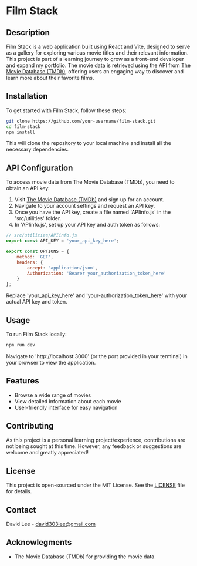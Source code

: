 # Film Stack

## Description

Film Stack is a web application built using React and Vite, designed to serve as a gallery for exploring various movie titles and their relevant information. This project is part of a learning journey to grow as a front-end developer and expand my portfolio. The movie data is retrieved using the API from [The Movie Database (TMDb)](https://www.themoviedb.org), offering users an engaging way to discover and learn more about their favorite films.

## Installation

To get started with Film Stack, follow these steps:

```bash
git clone https://github.com/your-username/film-stack.git
cd film-stack
npm install
```
This will clone the repository to your local machine and install all the necessary dependencies.

## API Configuration

To access movie data from The Movie Database (TMDb), you need to obtain an API key:

1. Visit [The Movie Database (TMDb)](https://www.themoviedb.org) and sign up for an account.
2. Navigate to your account settings and request an API key.
3. Once you have the API key, create a file named 'APIinfo.js' in the 'src/utilities' folder.
4. In 'APIinfo.js', set up your API key and auth token as follows:

```javascript
// src/utilities/APIinfo.js
export const API_KEY = 'your_api_key_here';

export const OPTIONS = {
    method: 'GET',
    headers: {
        accept: 'application/json',
        Authorization: 'Bearer your_authorization_token_here'
    }
};
```
Replace 'your_api_key_here' and 'your-authorization_token_here' with your actual API key and token.

## Usage

To run Film Stack locally:

```bash
npm run dev
```
Navigate to 'http://localhost:3000' (or the port provided in your terminal) in your browser to view the application.

## Features

- Browse a wide range of movies
- View detailed information about each movie
- User-friendly interface for easy navigation

## Contributing

As this project is a personal learning project/experience, contributions are not being sought at this time. However, any feedback or suggestions are welcome and greatly appreciated!

## License

This project is open-sourced under the MIT License. See the [LICENSE](LICENSE.md) file for details.

## Contact

David Lee - david303lee@gmail.com

## Acknowlegments

- The Movie Database (TMDb) for providing the movie data.
